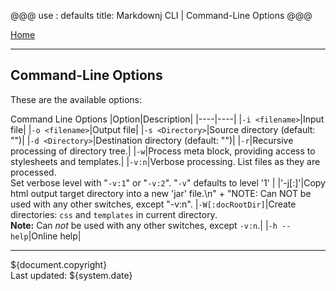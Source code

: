 @@@
use : defaults
title: Markdownj CLI | Command-Line Options
@@@

[Home]

---

## Command-Line Options

These are the available options:

Command Line Options
|Option|Description|
|----|----|
|`-i <filename>`|Input file|
|`-o <filename>`|Output file|
|`-s <Directory>`|Source directory (default: "")|
|`-d <Directory>`|Destination directory (default: "")|
|`-r`|Recursive processing of directory tree.|
|`-w`|Process meta block, providing access to stylesheets and templates.|
|`-v:n`|Verbose processing.  List files as they are processed.<br>Set verbose level with "`-v:1`" or "`-v:2`".  "`-v`" defaults to level '1' |
|'-j[:]'|Copy html output target directory into a new 'jar' file.\n"
                    + "NOTE: Can NOT be used with any other switches, except \"-v:n\".
|`-W[:docRootDir]`|Create directories: `css` and `templates` in current directory.<br>**Note:** Can *not* be used with any other switches, except `-v:n`.|
|`-h --help`|Online help|


---
${document.copyright}  
Last updated: ${system.date}

[Home]:index.html


